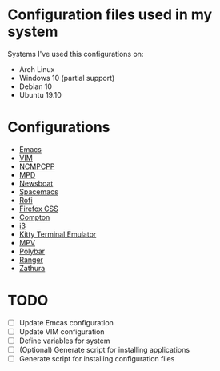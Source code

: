 # Configuration files used in my system
Systems I've used this configurations on:
- Arch Linux
- Windows 10 (partial support)
- Debian 10
- Ubuntu 19.10

# Configurations
- [Emacs](https://www.gnu.org/software/emacs/)
- [VIM](https://www.vim.org/)
- [NCMPCPP](https://rybczak.net/ncmpcpp/)
- [MPD](https://www.musicpd.org/)
- [Newsboat](https://newsboat.org/)
- [Spacemacs](https://www.spacemacs.org/)
- [Rofi](https://github.com/davatorium/rofi)
- [Firefox CSS](https://www.mozilla.org/en-US/firefox/)
- [Compton](https://github.com/chjj/compton)
- [i3](https://i3wm.org/)
- [Kitty Terminal Emulator](https://sw.kovidgoyal.net/kitty/)
- [MPV](https://mpv.io/)
- [Polybar](https://polybar.github.io/)
- [Ranger](https://ranger.github.io/)
- [Zathura](https://pwmt.org/projects/zathura/)


# TODO
- [ ] Update Emcas configuration
- [ ] Update VIM configuration
- [ ] Define variables for system
- [ ] (Optional) Generate script for installing applications
- [ ] Generate script for installing configuration files
